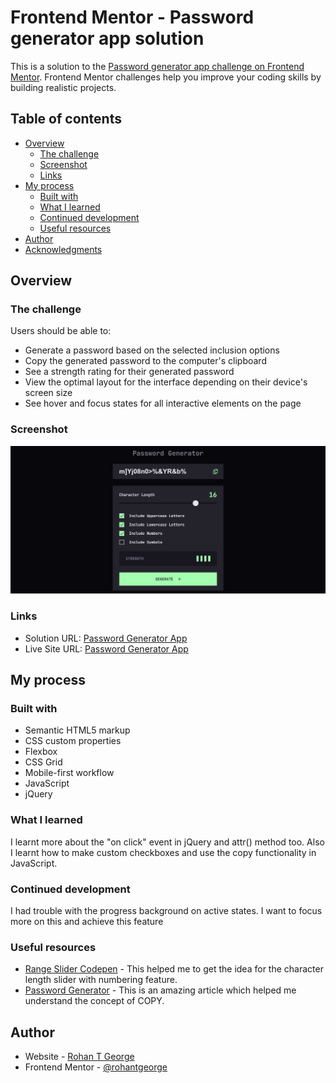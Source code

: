# Frontend Mentor - Password generator app solution

This is a solution to the [Password generator app challenge on Frontend Mentor](https://www.frontendmentor.io/challenges/password-generator-app-Mr8CLycqjh). Frontend Mentor challenges help you improve your coding skills by building realistic projects. 

## Table of contents

- [Overview](#overview)
  - [The challenge](#the-challenge)
  - [Screenshot](#screenshot)
  - [Links](#links)
- [My process](#my-process)
  - [Built with](#built-with)
  - [What I learned](#what-i-learned)
  - [Continued development](#continued-development)
  - [Useful resources](#useful-resources)
- [Author](#author)
- [Acknowledgments](#acknowledgments)


## Overview

### The challenge

Users should be able to:

- Generate a password based on the selected inclusion options
- Copy the generated password to the computer's clipboard
- See a strength rating for their generated password
- View the optimal layout for the interface depending on their device's screen size
- See hover and focus states for all interactive elements on the page

### Screenshot

![Password Generator App](./screenshot.png)

### Links

- Solution URL: [Password Generator App](https://rohantgeorge.github.io/password-generator-app/)
- Live Site URL: [Password Generator App](https://rohantgeorge.github.io/password-generator-app/)

## My process

### Built with

- Semantic HTML5 markup
- CSS custom properties
- Flexbox
- CSS Grid
- Mobile-first workflow
- JavaScript
- jQuery


### What I learned

I learnt more about the "on click" event in jQuery and attr() method too. 
Also I learnt how to make custom checkboxes and use the copy functionality in JavaScript.

### Continued development

I had trouble with the progress background on active states.
I want to focus more on this and achieve this feature

### Useful resources

- [Range Slider Codepen](https://codepen.io/shashank_coder/pen/jOqxOpK) - This helped me to get the idea for the character length slider with numbering feature.
- [Password Generator](https://codepen.io/ShortCode/pen/jOzmwRm) - This is an amazing article which helped me understand the concept of COPY.

## Author

- Website - [Rohan T George](https://www.rohantgeorge.com/)
- Frontend Mentor - [@rohantgeorge](https://www.frontendmentor.io/profile/rohantgeorge)

